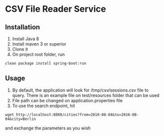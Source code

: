 # CSV File Reader Service

## Installation
1. Install Java 8
2. Install maven 3 or superior
3. Clone it
4. On project root folder, run
~~~~
clean package install spring-boot:run
~~~~

## Usage
1. By default, the application will look for /tmp/csv/sessions.csv file to query. There is an example file on test/resources folder that can be used
2. File path can be changed on application.properties file
3. To use the search endpoint, hit
~~~~
wget http://localhost:8080/cities?from=2010-08-04&to=2016-08-04&city=Berlin
~~~~
and exchange the parameters as you wish